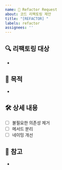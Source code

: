 ```yaml
---
name: 🔨 Refactor Request
about: 코드 리팩토링 제안
title: "[REFACTOR] "
labels: refactor
assignees: ''
---
```


## 🔍 리팩토링 대상
<!-- 어떤 모듈/클래스/메서드인지 -->
- 

## 🎯 목적
<!-- 리팩토링이 필요한 이유 (가독성, 유지보수성, 성능 개선 등) -->
- 

## 🛠 상세 내용
- [ ] 불필요한 의존성 제거
- [ ] 메서드 분리
- [ ] 네이밍 개선

## 📌 참고
- 
